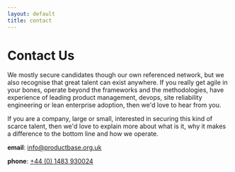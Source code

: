 ```yaml
---
layout: default
title: contact
---
```


# Contact Us

We mostly secure candidates though our own referenced network, but we also recognise that great talent can exist anywhere. If you really get agile in your bones, operate beyond the frameworks and the methodologies, have experience of leading product management, devops, site reliability engineering or lean enterprise adoption, then we'd love to hear from you.

If you are a company, large or small, interested in securing this kind of scarce talent, then we'd love to explain more about what is it, why it makes a difference to the bottom line and how we operate.

**email**: [info@productbase.org.uk](mailto:info@productbase.org.uk)

**phone**: [+44 (0) 1483 930024](tel:+441483930024)
